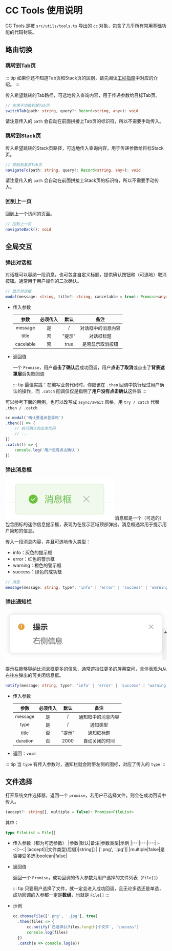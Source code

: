 # CC Tools 使用说明

CC Tools 是被 `src/utils/tools.ts` 导出的 `cc` 对象，包含了几乎所有常用基础功能的代码封装。

## 路由切换

### 跳转到Tab页

::: tip
如果你还不知道Tab页和Stack页的区别，请先阅读[工程指南](/guide.md)中对应的介绍。
:::

传入希望跳转的Tab路径，可选地传入查询内容，用于传递参数给目标Tab页。

```ts
// 仅用于切换到某Tab页
switchTab(path: string, query?: Record<string, any>): void
```

请注意传入的 `path` 会自动在前面拼接上Tab页的标识符，所以不需要手动传入。

### 跳转到Stack页

传入希望跳转的Stack页路径，可选地传入查询内容，用于传递参数给目标Stack页。

```ts
// 导航到某非Tab页
navigateTo(path: string, query?: Record<string, any>): void
```

请注意传入的 `path` 会自动在前面拼接上Stack页的标识符，所以不需要手动传入。

### 回到上一页

回到上一个访问的页面。

```ts
// 回到上一页
navigateBack(): void
```

## 全局交互

### 弹出对话框

对话框可以容纳一段消息，也可包含自定义标题，提供确认按钮和（可选地）取消按钮。通常用于用户操作的二次确认。

```ts
// 显示对话框
modal(message: string, title?: string, cancelable = true): Promise<any>
```

- 传入参数

    |参数|必须传入|默认|备注|
    |:--:|:--:|:--:|:--:|
    |message|是|/|对话框中的消息内容|
    |title|否|"提示"|对话框标题|
    |cacelable|否|true|是否显示取消按钮|

- 返回值
  
  一个 `Promise`，用户**点击了确认**后成功回调，用户**点击了取消**或点击了**背景遮罩层**后失败回调

  ::: tip
  最佳实践：在编写业务代码时，你应该在 `.then` 回调中执行经过用户确认的操作，而 `.catch` 回调仅仅是指明了**用户没有点击确认**这件事
  :::

可以参考下面的用例，也可以改写成 `async/await` 风格，用 `try / catch` 代替 `.then / .catch`

```ts
cc.modal('确认要退出登录吗')
.then(() => {
    // 执行确认的业务代码
    // ...
})
.catch(() => {
    console.log('用户没有点击确认')
})
```

### 弹出消息框

![Alt text](./assets/message.png)
消息框是一个（可选的）包含图标的迷你信息提示框，表现为在显示区域顶部弹出。消息框通常用于提示用户简短的信息。

传入一段消息内容，并且可选地传入类型：

- info：灰色的提示框
- error：红色的警示框
- warning：橙色的警示框
- success：绿色的成功框

```ts
// 消息
message(message: string, type?: 'info' | 'error' | 'success' | 'warning'): void
```

### 弹出通知栏

![Alt text](./assets/notify.png)

提示栏能够容纳比消息框更多的信息，通常遮挡住更多的屏幕空间，具体表现为从右往左弹出的可关闭信息框。

```ts
notify(message: string, type?: 'info' | 'error' | 'success' | 'warning', title?: string, duration = 2000): void
```

- 传入参数

    |参数|必须传入|默认|备注|
    |:--:|:--:|:--:|:--:|
    |message|是|/|通知框中的消息内容|
    |type|是|/|通知类型|
    |title|否|"提示"|通知框标题|
    |duration|否|2000|自动关闭的时间|
- 返回：`void`

::: tip
当 `type` 有传入参数时，通知栏就会附带左侧的图标，对应了传入的 `type`
:::

## 文件选择

打开系统文件选择器，返回一个 `promise`，若用户已选择文件，则会在成功回调中传入。

```ts
(accept?: string[], multiple = false): Promise<FileList>
```

其中：

```ts
type FileList = File[]
```

- 传入参数（都为可选参数）
    |参数|默认|备注|参数类型|示例
    |:--:|:--:|:--:|:--:|:--:|
    |accept|/|文件类型(后缀)|string[] | ['.png', '.jpg']|
    |multiple|false|是否接受多选|boolean|false|

- 返回值
  
  返回一个 `Promise`，成功回调的传入参数为用户选择的文件列表（`File[]`）

  ::: tip
  只要用户选择了文件，就一定会进入成功回调，且无论多选还是单选，成功回调的入参都一定是**数组**，也就是 `File[]`
  :::

- 示例
  
  ```ts
  cc.chooseFile(['.png', '.jpg'], true)
    .then(files => {
        cc.notify(`已选择${files.length}个文件`, 'success')
        console.log(files)
    })
    .catch(e => console.log(e))
  ```
